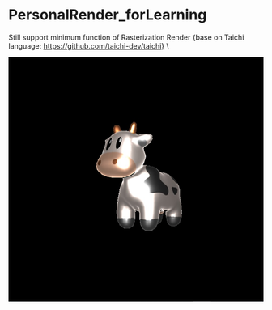 # PersonalRender_forLearning
Still support minimum function of Rasterization Render
{base on Taichi language: https://github.com/taichi-dev/taichi} \\

![](https://github.com/Crown40/PersonalRender_forLearning/blob/main/image/microfacet.jpg?raw=true)
